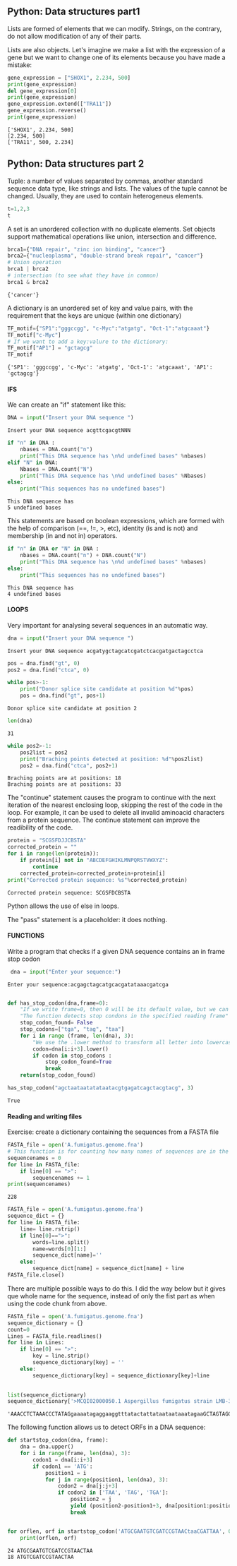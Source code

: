 ## Python: Data structures part1

Lists are formed of elements that we can modify. Strings, on the contrary, do not allow modification of any of their parts.

Lists are also objects. Let's imagine we make a list with the expression of a gene but we want to change one of its elements because you have made a mistake:



```python
gene_expression = ["SHOX1", 2.234, 500]
print(gene_expression)
del gene_expression[0]
print(gene_expression)
gene_expression.extend(["TRA11"])
gene_expression.reverse()
print(gene_expression)
```

    ['SHOX1', 2.234, 500]
    [2.234, 500]
    ['TRA11', 500, 2.234]
    

## Python: Data structures part 2

Tuple: a number of values separated by commas, another standard sequence data type, like strings and lists. The values of the tuple cannot be changed. Usually, they are used to contain heterogeneus elements.


```python
t=1,2,3
t
```

A set is an unordered collection with no duplicate elements. Set objects support mathematical operations like union, intersection and difference.


```python
brca1={"DNA repair", "zinc ion binding", "cancer"}
brca2={"nucleoplasma", "double-strand break repair", "cancer"}
# Union operation
brca1 | brca2
# intersection (to see what they have in common)
brca1 & brca2

```




    {'cancer'}



A dictionary is an unordered set of key and value pairs, with the requirement that the keys are unique (within one dictionary)


```python
TF_motif={"SP1":"gggccgg", "c-Myc":"atgatg", "Oct-1":"atgcaaat"}
TF_motif["c-Myc"]
# If we want to add a key:valure to the dictionary:
TF_motif["AP1"] = "gctagcg"
TF_motif
```




    {'SP1': 'gggccgg', 'c-Myc': 'atgatg', 'Oct-1': 'atgcaaat', 'AP1': 'gctagcg'}



#### IFS

We can create an "if" statement like this:


```python
DNA = input("Insert your DNA sequence ")

```

    Insert your DNA sequence acgttcgacgtNNN
    


```python
if "n" in DNA :
    nbases = DNA.count("n")
    print("This DNA sequence has \n%d undefined bases" %nbases)
elif "N" in DNA: 
    Nbases = DNA.count("N")
    print("This DNA sequence has \n%d undefined bases" %Nbases)
else:
    print("This sequences has no undefined bases")
```

    This DNA sequence has 
    5 undefined bases
    

This statements are based on boolean expressions, which are formed with the help of comparison (==, !=, >, etc), identity (is and is not) and membership (in and not in) operators.


```python
if "n" in DNA or "N" in DNA :
    nbases = DNA.count("n") + DNA.count("N")
    print("This DNA sequence has \n%d undefined bases" %nbases)
else:
    print("This sequences has no undefined bases")
```

    This DNA sequence has 
    4 undefined bases
    

#### LOOPS

Very important for analysing several sequences in an automatic way.


```python
dna = input("Insert your DNA sequence ")
```

    Insert your DNA sequence acgatygctagcatcgatctcacgatgactagcctca
    


```python
pos = dna.find("gt", 0)
pos2 = dna.find("ctca", 0)
```


```python
while pos>-1: 
    print("Donor splice site candidate at position %d"%pos)
    pos = dna.find("gt", pos+1)
```

    Donor splice site candidate at position 2
    


```python
len(dna)
```




    31




```python
while pos2>-1: 
    pos2list = pos2
    print("Braching points detected at position: %d"%pos2list)
    pos2 = dna.find("ctca", pos2+1)

```

    Braching points are at positions: 18
    Braching points are at positions: 33
    

The "continue" statement causes the program to continue with the next iteration of the nearest enclosing loop, skipping the rest of the code in the loop.
For example, it can be used to delete all invalid aminoacid characters from a protein sequence.
The continue statement can improve the readibility of the code.


```python
protein = "SCGSFDJJCBSTA"
corrected_protein = ""
for i in range(len(protein)):
    if protein[i] not in "ABCDEFGHIKLMNPQRSTVWXYZ":
        continue
    corrected_protein=corrected_protein+protein[i]
print("Corrected protein sequence: %s"%corrected_protein)
```

    Corrected protein sequence: SCGSFDCBSTA
    

Python allows the use of else in loops.  

The "pass" statement is a placeholder: it does nothing.

#### FUNCTIONS

Write a program that checks if a given DNA sequence contains an in frame stop codon


```python
 dna = input("Enter your sequence:")
```

    Enter your sequence:acgagctagcatgcacgatataaacgatcga
    


```python

def has_stop_codon(dna,frame=0):
    "If we write frame=0, then 0 will be its default value, but we can change it when calling the function"
    "The function detects stop condons in the specified reading frame"
    stop_codon_found= False
    stop_codons=["tga", "tag", "taa"]
    for i in range (frame, len(dna), 3):
        "We use the .lower method to transform all letter into lowercase to avoid mistakes"
        codon=dna[i:i+3].lower()
        if codon in stop_codons :
            stop_codon_found=True
            break
    return(stop_codon_found)

```


```python
has_stop_codon("agctaataatatataatacgtgagatcagctacgtacg", 3)
```




    True



#### Reading and writing files

Exercise: create a dictionary containing the sequences from a FASTA file


```python
FASTA_file = open('A.fumigatus.genome.fna')
# This function is for counting how many names of sequences are in the FASTA file
sequencenames = 0
for line in FASTA_file:
    if line[0] == ">":
        sequencenames += 1
print(sequencenames)
```

    228
    


```python
FASTA_file = open('A.fumigatus.genome.fna')
sequence_dict = {}
for line in FASTA_file:
    line= line.rstrip()
    if line[0]==">":
        words=line.split()
        name=words[0][1:]
        sequence_dict[name]=''
    else:
        sequence_dict[name] = sequence_dict[name] + line
FASTA_file.close()
```

There are multiple possible ways to do this. I did the way below but it gives que whole name for the sequence, instead of only the fist part as when using the code chunk from above.


```python
FASTA_file = open('A.fumigatus.genome.fna')
sequence_dictionary = {}
count=0
Lines = FASTA_file.readlines()
for line in Lines:
    if line[0] == ">":
        key = line.strip()
        sequence_dictionary[key] = ''
    else:
        sequence_dictionary[key] = sequence_dictionary[key]+line
        

```


```python
list(sequence_dictionary)
sequence_dictionary['>MCQI02000050.1 Aspergillus fumigatus strain LMB-35Aa scaffold103_size1834, whole genome shotgun sequence']
```




    'AAACCTCTAAACCCTATAGgaaaatagaggaaggtttatactattataataataaatagaaGCTAGTAGGTAAAAACTTT\nATAGAGAAAATACTATTTTTTAATAGGGCTACTCTGTAGCctatctaccttactctctatatatatttaatatatttata\ngtattacttaggttatcttctagttcctataagttcttatggggaatcctttctacttaactaggtataatatcttttct\nttttaaGTCTATTTAGCTAGTATATTCTTTAATTATTCCTCTATTAATATCTTTAAGGGACTAGGGTTCTAATAGtatct\ntattattatcctAAGGGTTTTACTTCTtaagaagggatatataaAAGATAAGATaaatttatctatataattttagtatA\nGAGTATATACCTACTTTctaataatagtagtaaTTTCAAACcgcctattatatttattattaagtttcttatatagGCAC\nTATAGTTTTAAGTTTCTTAAGAAGAGTAGCACCTTTTCTCTAATAAAAAATAAGATATTTCTAGTACTTTTAGTTATAAT\nACCTAGCATATATCTTCTAAGTAGTTACTAGGTGACCTTATAATTAATTTTATAGATCCTAGAGTATTTTAAGGCATTGC\ntctactactattactaataaattattagtaatattagtaagctaGAATAATACTAGAATATAGCTATAAGTAGCTTTAAA\nGGGTATTATTTTTATCAAGGTATAtaggatatagctatagatagTAAAGTTTATCTATAACTATATggcctaattatctt\nactaataattaataaatatTCTTAGGTATATCTCTAATATCTAATTCTAGTattctatctagctatttatttataaataa\naaaGCTATACTTATCTATTTTTTAATTCTTAGATATCTATAGAAATTAGTCTAGTAatagctagtaaatagtatatccct\nattagttactaggcttcttaatatactatattaaaGGATAATTCTCTCTAAGAATATATTAGCAAGTTCCTCTGTAGTAA\nTTATCTTcttaataaagatatatttagctatttttatatattaattaataatcACTAgaattatattaaatatcttTTAT\nTTTTATACTAACAGGGGCAGTAAggtaataaaatctataaataAGTTACTCTATAGCTTTTTTAGTATAGGTAGTGTAGT\nAACCTTCCCTATAGTAAGATACTAAGAAGTCTTAGTCTTctaatatactatatatatagctatattctttaatattatat\ntatatcccCTTCTATTAGAACttatactagagtaaggctaCTATCTTATTAACTCCTAGATATCTAGTAtaggggttatt\natagtatattcTTAGAAGCTCTTATCttattataatattagtaaaTATATAAATAGTATTCTTAAATTATAGCAGACCCT\nTACTATTAATTTTCTAGTTTCTTATCTAAGTATTACTAGAGATCCCCTATAGCTACTTagaaactagttatatataggta\ntcCCTATGCTATAgttcctagataatattctttaAGTAAGTTATTAGTAAGTCTTAAGTAATCTTAAGGCTAGTAGCctc\ntattactagtaatCTTAATAATAGGAATTCTAAACTTCCTACTCTTATTAGcatactataaatactaaggttatttatac\ntagtctagtttaactataagccTAGTATTAGCTTCCTCTAAAGTATAGGTAAGAGTCTAGCTCTAGTTTCTATATTCTTA\nATTAGCCTATAATCTTAGTATCTTAatagtatatctataggGTTAAGCTAtcctagtttatatttaattataaa\n'



The following function allows us to detect ORFs in a DNA sequence:


```python
def startstop_codon(dna, frame):
    dna = dna.upper()
    for i in range(frame, len(dna), 3):
        codon1 = dna[i:i+3]
        if codon1 == 'ATG':
            position1 = i
            for j in range(position1, len(dna), 3):
                codon2 = dna[j:j+3]
                if codon2 in ['TAA', 'TAG', 'TGA']:
                    position2 = j
                    yield (position2-position1+3, dna[position1:position2+3])
                    break


for orflen, orf in startstop_codon('ATGCGAATGTCGATCCGTAACtaaCGATTAA', 0):
    print(orflen, orf)

```

    24 ATGCGAATGTCGATCCGTAACTAA
    18 ATGTCGATCCGTAACTAA
    
